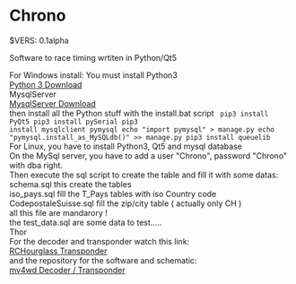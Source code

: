 
# Chrono
$VERS: 0.1alpha

Software to race timing wrtiten in Python/Qt5

For Windows install:
You must install Python3
<BR>
<a href="https://www.python.org/downloads/windows/">
Python 3 Download
</a>
<BR>
MysqlServer
<BR>
<a href="https://dev.mysql.com/downloads/installer/">
MysqlServer Download
</a>
<BR>
then install all the Python stuff with the install.bat script
<CODE>
pip3 install PyQt5
pip3 install pySerial
pip3 install mysqlclient pymysql
echo "import pymysql" > manage.py
echo "pymysql.install_as_MySQLdb()" >> manage.py
pip3 install queuelib
</CODE>
For Linux, you have to install Python3, Qt5 and mysql database
<BR>
On the MySql server, you have to add a user "Chrono", password "Chrono"
with dba right.
<BR>
Then execute the sql script to create the table and fill it with some datas:
<BR>
schema.sql			this create the tables
<BR>
iso_pays.sql			fill the T_Pays tables with iso Country code
<BR>
CodepostaleSuisse.sql 	fill the zip/city table ( actually only CH )
<BR>
all this file are mandarory !
<BR>
the test_data.sql are some data to test.....
<BR>
Thor
<BR>
For the decoder and transponder watch this link:
<BR>
<a href="https://www.rctech.net/forum/radio-electronics/1002584-rchourglass-diy-lap-timing-aka-cano-revised-11.html">
RCHourglass Transponder
</a>
<BR>
and the repository for the software and schematic:
<BR>
<a href="https://github.com/mv4wd/RCHourglass">mv4wd Decoder / Transponder</a>

